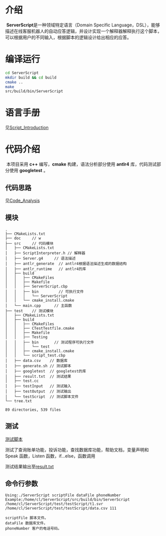 # 介绍

​ **ServerScript**是一种领域特定语言（Domain Specific Language，DSL），能够描述在线客服机器人的自动应答逻辑，并设计实现一个解释器解释执行这个脚本，可以根据用户的不同输入，根据脚本的逻辑设计给出相应的应答。

# 编译运行

```bash
cd ServerScript
mkdir build && cd build
cmake ..
make
src/build/bin/ServerScript
```

# 语言手册

见[Script_Introduction](doc/Script_Introduction.md)

# 代码介绍

​ 本项目采用 **c++** 编写，**cmake** 构建，语法分析部分使用 **antlr4** 库，代码测试部分使用 **googletest** 。

## 代码思路

见[Code_Analysis](doc/Code_Analysis.md)

## 模块

```
.
├── CMakeLists.txt
├── doc     // w
├── src		// 代码模块
│   ├── CMakeLists.txt
│   ├── ScriptInterpreter.h // 解释器
│   ├── Server.g4     // 语法描述
│   ├── antlr_generate  // antlr4根据语法描述生成的数据结构
│   ├── antlr_runtime   // antlr4的库
│   ├── build
│   │   ├── CMakeFiles
│   │   ├── Makefile
│   │   ├── ServerScript.cbp
│   │   ├── bin         // 可执行文件
│   │   │   └── ServerScript
│   │   └── cmake_install.cmake
│   └── main.cpp      // 主函数
├── test	// 测试模块
│   ├── CMakeLists.txt
│   ├── build
│   │   ├── CMakeFiles
│   │   ├── CTestTestfile.cmake
│   │   ├── Makefile
│   │   ├── Testing
│   │   ├── bin       // 测试程序可执行文件
│   │   │   └── test
│   │   ├── cmake_install.cmake
│   │   └── script_test.cbp
│   ├── data.csv    // 数据库
│   ├── generate.sh // 测试脚本
│   ├── googletest  // googletest的库
│   ├── result.txt  // 测试结果
│   ├── test.cc
│   ├── testInput   // 测试输入
│   ├── testOutput  // 测试输出
│   └── testScript  // 测试脚本文件
└── tree.txt

89 directories, 539 files

```

## 测试

[测试脚本](/test/generate.sh)

测试了查询账单功能，投诉功能，查找数据库功能，帮助文档，变量声明和 Speak 函数，Listen 函数，if...else，函数调用

测试结果输出至[result.txt](/test/result.txt)

## 命令行参数

```
Using:./ServerScript scriptFile dataFile phoneNumber
Example:/home/cl/ServerScript/src/build/bin/ServerScript /home/cl/ServerScript/test/testScript/t1.svr /home/cl/ServerScript/test/testScript/data.csv 111

scriptFile 脚本文件。
dataFile 数据库文件。
phoneNumber 客户的电话号码。
```
